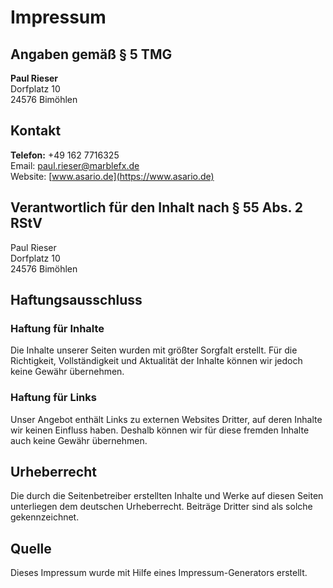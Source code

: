 # Impressum

## Angaben gemäß § 5 TMG

**Paul Rieser**  
Dorfplatz 10  
24576 Bimöhlen

## Kontakt  

**Telefon:** +49 162 7716325  
Email: paul.rieser@marblefx.de  
Website: [www.asario.de](https://www.asario.de)  

## Verantwortlich für den Inhalt nach § 55 Abs. 2 RStV  

Paul Rieser  
Dorfplatz 10   
24576 Bimöhlen  	

## Haftungsausschluss  

### Haftung für Inhalte  
Die Inhalte unserer Seiten wurden mit größter Sorgfalt erstellt. Für die Richtigkeit, Vollständigkeit und Aktualität der Inhalte können wir jedoch keine Gewähr übernehmen.

### Haftung für Links  
Unser Angebot enthält Links zu externen Websites Dritter, auf deren Inhalte wir keinen Einfluss haben. Deshalb können wir für diese fremden Inhalte auch keine Gewähr übernehmen.

## Urheberrecht  
Die durch die Seitenbetreiber erstellten Inhalte und Werke auf diesen Seiten unterliegen dem deutschen Urheberrecht. Beiträge Dritter sind als solche gekennzeichnet.

## Quelle  
Dieses Impressum wurde mit Hilfe eines Impressum-Generators erstellt.
